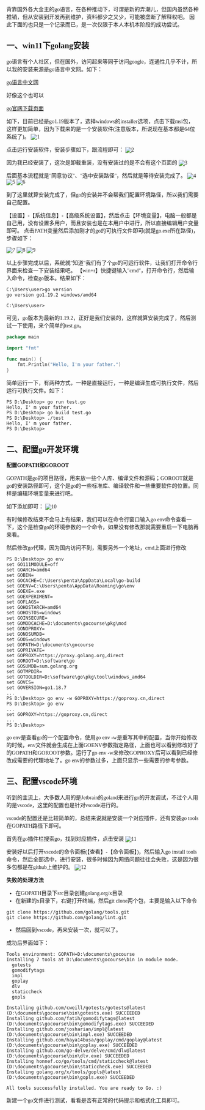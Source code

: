 <font face="楷体">
背靠国外各大金主的go语言，在各种推动下，可谓是新的弄潮儿，但国内虽然各种推销，但从安装到开发再到维护，资料都少之又少，可能被垄断了解释权吧。
因此下面的也只是一个记录而已，是一次仅限于本人本机本阶段的成功尝试。

## 一、win11下golang安装

go语言有个人社区，但在国外，访问起来等同于访问google，连通性几乎不计，所以我的安装来源是go语言中文网。如下：

[go语言中文网](https://studygolang.com/dl "go语言中文网下载跳转")

好像这个也可以

[go官网下载页面](https://golang.google.cn/dl)

如下，目前已经是go1.19版本了，选择windows的installer选项，点击下载msi包，这样更加简单，因为下载来的是一个安装软件(注意版本，所说现在基本都是64位系统了)。
![1](./img/go语言中文网下载页面.png "下载页面提示")

点击运行安装软件，安装步骤如下，跟流程即可：
![2](./img/初始界面.png "软件运行初始界面")

因为我已经安装了，这次是卸载重装，没有安装过的是不会有这个页面的
![3](./img/重装界面.png "重装页面")

后面基本流程就是"同意协议"、"选中安装路径"，然后就是等待安装完成了。
![4](./img/选中路径.png "选中安装路径")
![5](./img/等待.png "等待完成")
![6](./img/%E8%BD%AF%E4%BB%B6%E5%AE%89%E8%A3%85%E5%AE%8C%E6%88%90.png "软件安装完成")

到了这里就算安装完成了，但go的安装并不会帮我们配置环境路径，所以我们需要自己配置。

【设置】-【系统信息】-【高级系统设置】，然后点击【环境变量】，电脑一般都是自己用，没有设置多用户，而且安装也是在本用户中进行，所以直接编辑用户变量即可。
点击PATH变量然后添加刚才的go的可执行文件即可(就是go.exe所在路径)，步骤如下：

![7](./img/%E6%89%93%E5%BC%80%E7%8E%AF%E5%A2%83%E5%8F%98%E9%87%8F.png "设置")
![8](./img/编辑path.png "编辑环境变量path")
![9](./img/添加go路径.png "添加go安装路径")

以上步骤完成以后，系统就"知道"我们有了个go的可运行软件，让我们打开命令行界面来检查一下安装结果吧。
【win+r】快捷键输入"cmd"，打开命令行，然后输入命令，检查go版本。结果如下：
```shell
C:\Users\user>go version
go version go1.19.2 windows/amd64

C:\Users\user>
```
可见，go版本为最新的1.19.2，正好是我们安装的，这样就算安装完成了，然后测试一下使用，来个简单的test.go。

```go
package main

import "fmt"

func main() {
    fmt.Println("Hello, I'm your father.")
}
```

简单运行一下，有两种方式，一种是直接运行，一种是编译生成可执行文件，然后运行可执行文件。如下：

```shell
PS D:\Desktop> go run test.go
Hello, I' m your father.
PS D:\Desktop> go build test.go
PS D:\Desktop> ./test
Hello, I' m your father.
PS D:\Desktop>
```

## 二、配置go开发环境

**配置GOPATH和GOROOT**

GOPATH是go的项目路径，用来放一些个人库、编译文件和源码；GOROOT就是go的安装路径即可，这个是go的一些标准库、编译软件和一些重要软件的位置。同样是编辑环境变量来进行吧。

如下添加即可：
![10](./img/GOPATH%E5%92%8CGOROOT.png "GOPATH和GOROOT配置")

有时候修改结束不会马上有结果，我们可以在命令行窗口输入go env命令查看一下，这个是检查go的环境参数的一个命令，如果没有修改那就需要重启一下电脑再来看。

然后修改go代理，因为国内访问不到，需要另外一个地址，cmd上面进行修改

```shell
PS D:\Desktop> go env
set GO111MODULE=off
set GOARCH=amd64
set GOBIN=
set GOCACHE=C:\Users\penta\AppData\Local\go-build
set GOENV=C:\Users\penta\AppData\Roaming\go\env
set GOEXE=.exe
set GOEXPERIMENT=
set GOFLAGS=
set GOHOSTARCH=amd64
set GOHOSTOS=windows
set GOINSECURE=
set GOMODCACHE=D:\documents\gocourse\pkg\mod
set GONOPROXY=
set GONOSUMDB=
set GOOS=windows
set GOPATH=D:\documents\gocourse
set GOPRIVATE=
set GOPROXY=https://proxy.golang.org,direct
set GOROOT=D:\software\go
set GOSUMDB=sum.golang.org
set GOTMPDIR=
set GOTOOLDIR=D:\software\go\pkg\tool\windows_amd64
set GOVCS=
set GOVERSION=go1.18.7
...
PS D:\Desktop> go env -w GOPROXY=https://goproxy.cn,direct
PS D:\Desktop> go env
...
set GOPROXY=https://goproxy.cn,direct
...
PS D:\Desktop>
```
go env是查看go的一个配置命令，使用go env -w是重写其中的配置，当你开始修改的时候，env文件就会生成在上面GOENV参数指定路径，上面也可以看到修改好了的GOPATH和GOROOT参数。运行了go env -w来修改GOPROXY后可以看到已经修改成需要的代理地址了。go env的参数过多，上面只显示一些需要的参考参数。

## 三、配置vscode环境

听到的主流上，大多数人用的是Jetbrain的goland来进行go的开发调试，不过个人用的是vscode，这里的配置也是针对vscode进行的。

vscode的配置还是比较简单的，总结来说就是安装一个对应插件，还有安装go tools在GOPATH路径下即可。

首先在go插件栏搜索go，找到对应插件，点击安装
![11](./img/go%E6%8F%92%E4%BB%B6.png "go插件")

安装好以后打开vscode的命令面板(【查看】-【命令面板】)，然后输入go install tools命令，然后全部选中，进行安装，很多时候因为网络问题往往会失败，这是因为很多包都是在github上维护的。
![12](./img/gotools包.png "gotools包")

**失败的处理方法**

* 在GOPATH目录下src目录创建golang.org/x目录
* 在新建的x目录下，右键打开终端，然后git clone两个包，主要是输入以下命令
```shell
git clone https://github.com/golang/tools.git
git clone https://github.com/golang/lint.git
```
* 然后回到vscode，再来安装一次，就可以了。

成功后界面如下：
```shell
Tools environment: GOPATH=D:\documents\gocourse
Installing 7 tools at D:\documents\gocourse\bin in module mode.
  gotests
  gomodifytags
  impl
  goplay
  dlv
  staticcheck
  gopls

Installing github.com/cweill/gotests/gotests@latest (D:\documents\gocourse\bin\gotests.exe) SUCCEEDED
Installing github.com/fatih/gomodifytags@latest (D:\documents\gocourse\bin\gomodifytags.exe) SUCCEEDED
Installing github.com/josharian/impl@latest (D:\documents\gocourse\bin\impl.exe) SUCCEEDED
Installing github.com/haya14busa/goplay/cmd/goplay@latest (D:\documents\gocourse\bin\goplay.exe) SUCCEEDED
Installing github.com/go-delve/delve/cmd/dlv@latest (D:\documents\gocourse\bin\dlv.exe) SUCCEEDED
Installing honnef.co/go/tools/cmd/staticcheck@latest (D:\documents\gocourse\bin\staticcheck.exe) SUCCEEDED
Installing golang.org/x/tools/gopls@latest (D:\documents\gocourse\bin\gopls.exe) SUCCEEDED

All tools successfully installed. You are ready to Go. :)
```

新建一个go文件进行测试，看看是否有正常的代码提示和格式化工具即可。